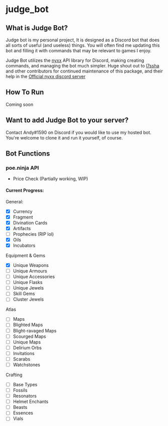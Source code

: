 # judge_bot

## What is Judge Bot?
Judge bot is my personal project, It is designed as a Discord bot that does all sorts of useful (and useless) things. You will often find me updating this bot and filling it with commands that may be relevant to games I enjoy.

Judge Bot utilizes the [nyxx][1] API library for Discord, making creating commands, and managing the bot much simpler. Huge shout out to [l7ssha][2] and other contributors for continued maintenance of this package, and their help in the [Official nyxx discord server][3] 
 
## How To Run
Coming soon

## Want to add Judge Bot to your server?

Contact Andy#1590 on Discord if you would like to use my hosted bot. You're welcome to clone it and run it yourself, of course.

## Bot Functions


### poe.ninja API
 - Price Check (Partially working, WIP)

#### Current Progress:
General:
 - [x] Currency
 - [x] Fragment
 - [x] Divination Cards
 - [x] Artifacts
 - [ ] Prophecies (RIP lol)
 - [x] Oils
 - [x] Incubators

Equipment & Gems
 - [x] Unique Weapons
 - [ ] Unique Armours
 - [ ] Unique Accessories
 - [ ] Unique Flasks
 - [ ] Unique Jewels
 - [ ] Skill Gems
 - [ ] Cluster Jewels

Atlas
 - [ ] Maps
 - [ ] Blighted Maps
 - [ ] Blight-ravaged Maps
 - [ ] Scourged Maps
 - [ ] Unique Maps
 - [ ] Delirium Orbs
 - [ ] Invitations
 - [ ] Scarabs
 - [ ] Watchstones

Crafting
 - [ ] Base Types
 - [ ] Fossils
 - [ ] Resonators
 - [ ] Helmet Enchants
 - [ ] Beasts
 - [ ] Essences
 - [ ] Vials

[1]: https://pub.dev/packages/nyxx
[2]: https://github.com/l7ssha
[3]: https://discord.gg/nyxx